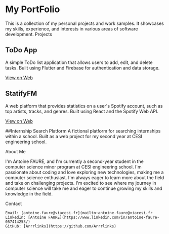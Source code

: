 # My PortFolio

This is a collection of my personal projects and work samples. It showcases my skills, experience, and interests in various areas of software development.
Projects

## ToDo App
A simple ToDo list application that allows users to add, edit, and delete tasks. Built using Flutter and Firebase for authentication and data storage.

[View on Web](https://todo-list-flutter-a0f23.web.app/#/)

## StatifyFM
A web platform that provides statistics on a user's Spotify account, such as top artists, tracks, and genres. Built using React and the Spotify Web API.

[View on Web](https://statifyfm.netlify.app/)

##Internship Search Platform
A fictional platform for searching internships within a school. Built as a web project for my second year at CESI engineering school.

About Me

I'm Antoine FAURE, and I'm currently a second-year student in the computer science minor program at CESI engineering school. 
I'm passionate about coding and love exploring new technologies, making me a computer science enthusiast. 
I'm always eager to learn more about the field and take on challenging projects.
I'm excited to see where my journey in computer science will take me and eager to continue growing my skills and knowledge in the field.

Contact

    Email: [antoine.faure@viacesi.fr](mailto:antoine.faure@viacesi.fr
    LinkedIn: [Antoine FAURE](https://www.linkedin.com/in/antoine-faure-057414253/)
    GitHub: [Arrrlinks](https://github.com/Arrrlinks)
